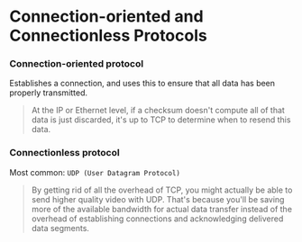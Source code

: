 # Connection-oriented and Connectionless Protocols

### **Connection-oriented protocol**

Establishes a connection, and uses this to ensure that all data has been properly transmitted.

> At the IP or Ethernet level, if a checksum doesn't compute all of that data is just discarded, it's up to TCP to determine when to resend this data.

### **Connectionless protocol**

Most common: `UDP (User Datagram Protocol)`

> By getting rid of all the overhead of TCP, you might actually be able to send higher quality video with UDP. That's because you'll be saving more of the available bandwidth for actual data transfer instead of the overhead of establishing connections and acknowledging delivered data segments.
